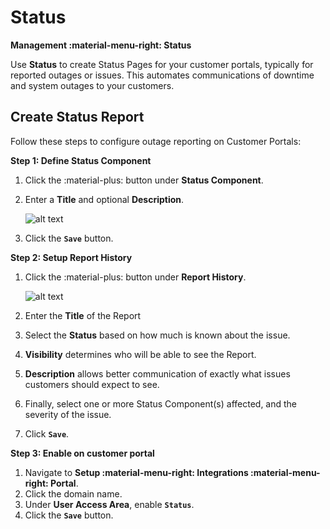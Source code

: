 # Status
**Management :material-menu-right: Status**

Use **Status** to create Status Pages for your customer portals, typically for reported outages or issues. This automates communications of downtime and system outages to your customers. 

## Create Status Report
Follow these steps to configure outage reporting on Customer Portals: 

**Step 1: Define Status Component**

1. Click the :material-plus: button under **Status Component**.
2. Enter a **Title** and optional **Description**. 

    ![alt text][system-status-2]
    
3. Click the **`Save`** button.


**Step 2: Setup Report History**

1. Click the :material-plus: button under **Report History**.

    ![alt text][system-status-3]

1. Enter the **Title** of the Report
2. Select the **Status** based on how much is known about the issue.
3. **Visibility** determines who will be able to see the Report. 
4. **Description** allows better communication of exactly what issues customers should expect to see. 
3. Finally, select one or more Status Component(s) affected, and the severity of the issue. 
2. Click **`Save`**.

**Step 3: Enable on customer portal**

1. Navigate to **Setup :material-menu-right: Integrations :material-menu-right: Portal**.
2. Click the domain name.
3. Under **User Access Area**, enable **`Status`**.
4. Click the **`Save`** button.


[system-status-2]: /misc/img/264.png "system-status-2"
[system-status-3]: /misc/img/265.png "system-status-3"
